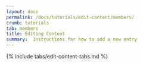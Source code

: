 ```yaml
---
layout: docs
permalink: /docs/tutorials/edit-content/members/
crumb: tutorials
tab: members
title: Editing Content
summary:  Instructions for how to add a new entry
---
```


{% include tabs/edit-content-tabs.md %}
